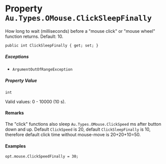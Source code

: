 # Property `Au.Types.OMouse.ClickSleepFinally`

How long to wait (milliseconds) before a "mouse click" or "mouse wheel" function returns. Default: 10.

```
public int ClickSleepFinally { get; set; }
```

##### Exceptions

- `ArgumentOutOfRangeException`

##### Property Value

`int`

Valid values: 0 - 10000 (10 s).

#### Remarks

The "click" functions also sleep `Au.Types.OMouse.ClickSpeed` ms after button down and up. Default `ClickSpeed` is 20, default `ClickSleepFinally` is 10, therefore default click time without mouse-move is 20+20+10=50.

#### Examples

```
opt.mouse.ClickSpeedFinally = 30;
```